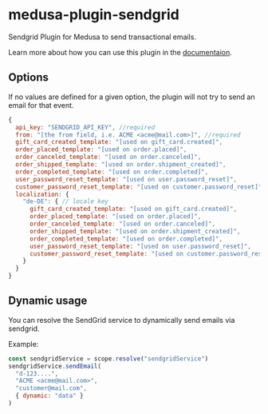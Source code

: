 # medusa-plugin-sendgrid

Sendgrid Plugin for Medusa to send transactional emails.

Learn more about how you can use this plugin in the [documentaion](https://docs.medusajs.com/add-plugins/sendgrid).

## Options

If no values are defined for a given option, the plugin will not try to send an email for that event.

```js
{
  api_key: "SENDGRID_API_KEY", //required
  from: "[the from field, i.e. ACME <acme@mail.com>]", //required
  gift_card_created_template: "[used on gift_card.created]",
  order_placed_template: "[used on order.placed]",
  order_canceled_template: "[used on order.canceled]",
  order_shipped_template: "[used on order.shipment_created]",
  order_completed_template: "[used on order.completed]",
  user_password_reset_template: "[used on user.password_reset]",
  customer_password_reset_template: "[used on customer.password_reset]",
  localization: {
    "de-DE": { // locale key
      gift_card_created_template: "[used on gift_card.created]",
      order_placed_template: "[used on order.placed]",
      order_canceled_template: "[used on order.canceled]",
      order_shipped_template: "[used on order.shipment_created]",
      order_completed_template: "[used on order.completed]",
      user_password_reset_template: "[used on user.password_reset]",
      customer_password_reset_template: "[used on customer.password_reset]",
    }
  }
}
```

## Dynamic usage

You can resolve the SendGrid service to dynamically send emails via sendgrid.

Example:

```js
const sendgridService = scope.resolve("sendgridService")
sendgridService.sendEmail(
  "d-123....",
  "ACME <acme@mail.com>",
  "customer@mail.com",
  { dynamic: "data" }
)
```
